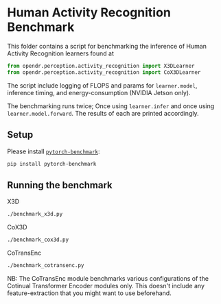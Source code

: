 # Human Activity Recognition Benchmark
This folder contains a script for benchmarking the inference of Human Activity Recognition learners found at
```python
from opendr.perception.activity_recognition import X3DLearner
from opendr.perception.activity_recognition import CoX3DLearner
```

The script include logging of FLOPS and params for `learner.model`, inference timing, and energy-consumption (NVIDIA Jetson only).

The benchmarking runs twice; Once using `learner.infer` and once using `learner.model.forward`. The results of each are printed accordingly.


## Setup
Please install [`pytorch-benchmark`](https://github.com/LukasHedegaard/pytorch-benchmark):
```bash
pip install pytorch-benchmark
```

## Running the benchmark
X3D
```bash
./benchmark_x3d.py
```

CoX3D
```bash
./benchmark_cox3d.py
```

CoTransEnc
```bash
./benchmark_cotransenc.py
```
NB: The CoTransEnc module benchmarks various configurations of the Cotinual Transformer Encoder modules only. This doesn't include any feature-extraction that you might want to use beforehand.